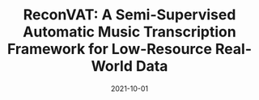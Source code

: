 ---
title: "ReconVAT: A Semi-Supervised Automatic Music Transcription Framework for Low-Resource Real-World Data"
collection: publications
permalink: /publication/ReconVAT
excerpt: 'Most of the current supervised automatic music transcription (AMT) models lack the ability to generalize. This means that they have trouble transcribing real-world music recordings from diverse musical genres that are not presented in the labelled training data. In this paper, we propose a semi-supervised framework, ReconVAT, which solves this issue by leveraging the huge amount of available unlabelled music recordings. The proposed ReconVAT uses reconstruction loss and virtual adversarial training. When combined with existing U-net models for AMT, ReconVAT achieves competitive results on common benchmark datasets such as MAPS and MusicNet. For example, in the few-shot setting for the string part version of MusicNet, ReconVAT achieves F1-scores of 61.0% and 41.6% for the note-wise and note-with-offset-wise metrics respectively, which translates into an improvement of 22.2% and 62.5% compared to the supervised baseline model. Our proposed framework also demonstrates the potential of continual learning on new data, which could be useful in real-world applications whereby new data is constantly available.'
date: 2021-10-01
venue: 'ACM International Conference on Multimedia'
paperurl: 'https://dl.acm.org/doi/abs/10.1145/3474085.3475405'
---